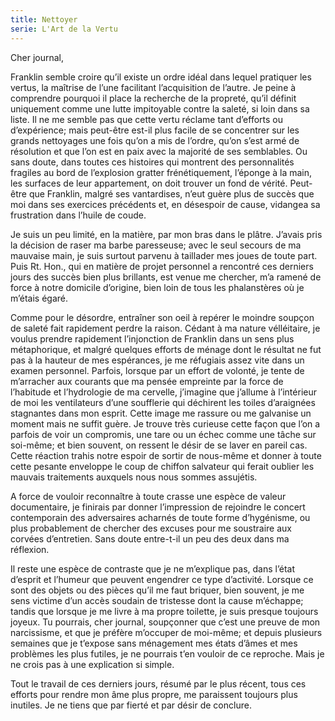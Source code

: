 ```yaml
---
title: Nettoyer
serie: L'Art de la Vertu
---
```

Cher journal,


Franklin semble croire qu’il existe un ordre idéal dans lequel pratiquer les
vertus, la maîtrise de l’une facilitant l’acquisition de l’autre. Je peine à
comprendre pourquoi il place la recherche de la propreté, qu’il définit
uniquement comme une lutte impitoyable contre la saleté, si loin dans sa liste.
Il ne me semble pas que cette vertu réclame tant d’efforts ou d’expérience;
mais peut-être est-il plus facile de se concentrer sur les grands nettoyages
une fois qu’on a mis de l’ordre, qu’on s’est armé de résolution et que l’on est
en paix avec la majorité de ses semblables. Ou sans doute, dans toutes ces
histoires qui montrent des personnalités fragiles au bord de l’explosion
gratter frénétiquement, l’éponge à la main, les surfaces de leur appartement,
on doit trouver un fond de vérité. Peut-être que Franklin, malgré ses
vantardises, n’eut guère plus de succès que moi dans ses exercices précédents
et, en désespoir de cause, vidangea sa frustration dans l’huile de coude.

Je suis un peu limité, en la matière, par mon bras dans le plâtre. J’avais pris
la décision de raser ma barbe paresseuse; avec le seul secours de ma mauvaise
main, je suis surtout parvenu à taillader mes joues de toute part. Puis Rt.
Hon., qui en matière de projet personnel a rencontré ces derniers jours des
succès bien plus brillants, est venue me chercher, m’a ramené de force à notre
domicile d’origine, bien loin de tous les phalanstères où je m’étais égaré.

Comme pour le désordre, entraîner son oeil à repérer le moindre soupçon de
saleté fait rapidement perdre la raison. Cédant à ma nature vélléitaire, je
voulus prendre rapidement l’injonction de Franklin dans un sens plus
métaphorique, et malgré quelques efforts de ménage dont le résultat ne fut pas
à la hauteur de mes espérances, je me réfugiais assez vite dans un examen
personnel. Parfois, lorsque par un effort de volonté, je tente de m’arracher
aux courants que ma pensée empreinte par la force de l’habitude et l’hydrologie
de ma cervelle, j’imagine que j’allume à l’intérieur de moi les ventilateurs
d’une soufflerie qui déchirent les toiles d’araignées stagnantes dans mon
esprit. Cette image me rassure ou me galvanise un moment mais ne suffit guère.
Je trouve très curieuse cette façon que l’on a parfois de voir un compromis,
une tare ou un échec comme une tâche sur soi-même; et bien souvent, on ressent
le désir de se laver en pareil cas. Cette réaction trahis notre espoir de
sortir de nous-même et donner à toute cette pesante enveloppe le coup de
chiffon salvateur qui ferait oublier les mauvais traitements auxquels nous nous
sommes assujétis.

A force de vouloir reconnaître à toute crasse une espèce de valeur
documentaire, je finirais par donner l’impression de rejoindre le concert
contemporain des adversaires acharnés de toute forme d’hygénisme, ou plus
probablement de chercher des excuses pour me soustraire aux corvées
d’entretien. Sans doute entre-t-il un peu des deux dans ma réflexion. 

Il reste une espèce de contraste que je ne m’explique pas, dans l’état d’esprit
et l’humeur que peuvent engendrer ce type d’activité. Lorsque ce sont des
objets ou des pièces qu’il me faut briquer, bien souvent, je me sens victime
d’un accès soudain de tristesse dont la cause m’échappe; tandis que lorsque je
me livre à ma propre toilette, je suis presque toujours joyeux. Tu pourrais,
cher journal, soupçonner que c’est une preuve de mon narcissisme, et que je
préfère m’occuper de moi-même; et depuis plusieurs semaines que je t’expose
sans ménagement mes états d’âmes et mes problèmes les plus futiles, je ne
pourrais t’en vouloir de ce reproche. Mais je ne crois pas à une explication si
simple.

Tout le travail de ces derniers jours, résumé par le plus récent, tous ces
efforts pour rendre mon âme plus propre, me paraissent toujours plus inutiles.
Je ne tiens que par fierté et par désir de conclure.
